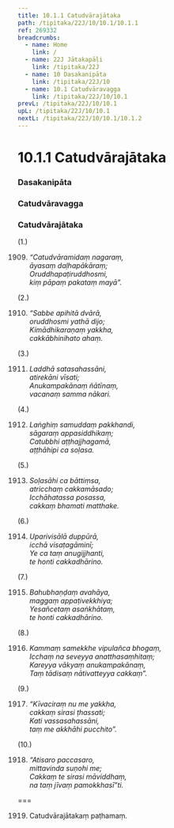 ```yaml
---
title: 10.1.1 Catudvārajātaka
path: /tipitaka/22J/10/10.1/10.1.1
ref: 269332
breadcrumbs:
  - name: Home
    link: /
  - name: 22J Jātakapāḷi
    link: /tipitaka/22J
  - name: 10 Dasakanipāta
    link: /tipitaka/22J/10
  - name: 10.1 Catudvāravagga
    link: /tipitaka/22J/10/10.1
prevL: /tipitaka/22J/10/10.1
upL: /tipitaka/22J/10/10.1
nextL: /tipitaka/22J/10/10.1/10.1.2
---
```


# 10.1.1 Catudvārajātaka

### Dasakanipāta

### Catudvāravagga

### Catudvārajātaka

(1.)

1909. _“Catudvāramidaṃ nagaraṃ,_  
_āyasaṃ daḷhapākāraṃ;_  
_Oruddhapaṭiruddhosmi,_  
_kiṃ pāpaṃ pakataṃ mayā”._  


(2.)

1910. _“Sabbe apihitā dvārā,_  
_oruddhosmi yathā dijo;_  
_Kimādhikaraṇaṃ yakkha,_  
_cakkābhinihato ahaṃ._  


(3.)

1911. _Laddhā satasahassāni,_  
_atirekāni vīsati;_  
_Anukampakānaṃ ñātīnaṃ,_  
_vacanaṃ samma nākari._  


(4.)

1912. _Laṅghiṃ samuddaṃ pakkhandi,_  
_sāgaraṃ appasiddhikaṃ;_  
_Catubbhi aṭṭhajjhagamā,_  
_aṭṭhāhipi ca soḷasa._  


(5.)

1913. _Soḷasāhi ca bāttiṃsa,_  
_atricchaṃ cakkamāsado;_  
_Icchāhatassa posassa,_  
_cakkaṃ bhamati matthake._  


(6.)

1914. _Uparivisālā duppūrā,_  
_icchā visaṭagāminī;_  
_Ye ca taṃ anugijjhanti,_  
_te honti cakkadhārino._  


(7.)

1915. _Bahubhaṇḍaṃ avahāya,_  
_maggaṃ appaṭivekkhiya;_  
_Yesañcetaṃ asaṅkhātaṃ,_  
_te honti cakkadhārino._  


(8.)

1916. _Kammaṃ samekkhe vipulañca bhogaṃ,_  
_Icchaṃ na seveyya anatthasaṃhitaṃ;_  
_Kareyya vākyaṃ anukampakānaṃ,_  
_Taṃ tādisaṃ nātivatteyya cakkaṃ”._  


(9.)

1917. _“Kīvaciraṃ nu me yakkha,_  
_cakkaṃ sirasi ṭhassati;_  
_Kati vassasahassāni,_  
_taṃ me akkhāhi pucchito”._  


(10.)

1918. _“Atisaro paccasaro,_  
_mittavinda suṇohi me;_  
_Cakkaṃ te sirasi māviddhaṃ,_  
_na taṃ jīvaṃ pamokkhasī”ti._  


===

1919. Catudvārajātakaṃ paṭhamaṃ.




